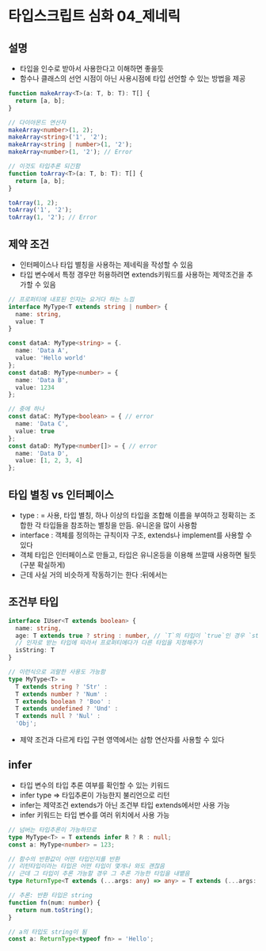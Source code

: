 # 타입스크립트 심화 04_제네릭


## 설명

- 타입을 인수로 받아서 사용한다고 이해하면 좋을듯
- 함수나 클래스의 선언 시점이 아닌 사용시점에 타입 선언할 수 있는 방법을 제공

```ts
function makeArray<T>(a: T, b: T): T[] {
  return [a, b];
}

// 다이아몬드 연산자
makeArray<number>(1, 2);
makeArray<string>('1', '2');
makeArray<string | number>(1, '2');
makeArray<number>(1, '2'); // Error

// 이것도 타입추론 되긴함
function toArray<T>(a: T, b: T): T[] {
  return [a, b];
}

toArray(1, 2);
toArray('1', '2');
toArray(1, '2'); // Error
```

## 제약 조건

- 인터페이스나 타입 별칭을 사용하는 제네릭을 작성할 수 있음
- 타입 변수에서 특정 경우만 허용하려면 extends키워드를 사용하는 제약조건을 추가할 수 있음

```ts
// 프로퍼티에 내포된 인자는 요거다 하는 느낌
interface MyType<T extends string | number> {
  name: string,
  value: T
}

const dataA: MyType<string> = {.
  name: 'Data A',
  value: 'Hello world'
};
const dataB: MyType<number> = {
  name: 'Data B',
  value: 1234
};

// 중에 하나
const dataC: MyType<boolean> = { // error
  name: 'Data C',
  value: true
};
const dataD: MyType<number[]> = { // error
  name: 'Data D',
  value: [1, 2, 3, 4]
};
```

## 타입 별칭 vs 인터페이스

- type : = 사용, 타입 별칭, 하나 이상의 타입을 조합해 이름을 부여하고 정확히는 조합한 각 타입들을 참조하는 별칭을 만듬. 유니온을 많이 사용함
- interface : 객체를 정의하는 규칙이자 구조, extends나 implement를 사용할 수 있다
- 객체 타입은 인터페이스로 만들고, 타입은 유니온등을 이용해 쓰깔때 사용하면 될듯(구분 확실하게)
- 근데 사실 거의 비슷하게 작동하기는 한다 :뒤에서는

## 조건부 타입

```ts
interface IUser<T extends boolean> {
  name: string,
  age: T extends true ? string : number, // `T`의 타입이 `true`인 경우 `string` 반환, 아닌 경우 `number` 반환.
  // 인자로 받는 타입에 따라서 프로퍼티에다가 다른 타입을 지정해주기
  isString: T
}

// 이런식으로 괴랄한 사용도 가능함
type MyType<T> =
  T extends string ? 'Str' :
  T extends number ? 'Num' :
  T extends boolean ? 'Boo' :
  T extends undefined ? 'Und' :
  T extends null ? 'Nul' :
  'Obj';
```

- 제약 조건과 다르게 타입 구현 영역에서는 삼항 연산자를 사용할 수 있다

## infer

- 타입 변수의 타입 추론 여부를 확인할 수 있는 키워드
- infer type => 타입추론이 가능한지 불리언으로 리턴
- infer는 제약조건 extends가 아닌 조건부 타입 extends에서만 사용 가능 
- infer 키워드는 타입 변수를 여러 위치에서 사용 가능

```ts
// 넘버는 타입추론이 가능하므로
type MyType<T> = T extends infer R ? R : null;
const a: MyType<number> = 123;

// 함수의 반환값이 어떤 타입인지를 반환
// 리턴타입이라는 타입은 어떤 타입이 몇개나 와도 괜찮음 
// 근데 그 타입이 추론 가능할 경우 그 추론 가능한 타입을 내뱉음
type ReturnType<T extends (...args: any) => any> = T extends (...args: any) => infer R ? R : any;

// 추론: 반환 타입은 string
function fn(num: number) {
  return num.toString();
}

// a의 타입도 string이 됨
const a: ReturnType<typeof fn> = 'Hello';
```
